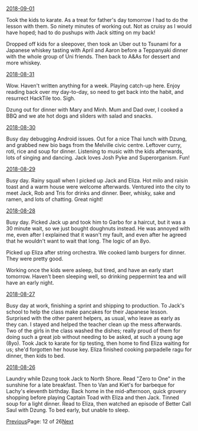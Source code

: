 [2018-09-01](/diary/2018/09/01.md)

Took the kids to karate. As a treat for father's day tomorrow I had to do the lesson with them. So ninety minutes of working out. Not as cruisy as I would have hoped; had to do pushups with Jack sitting on my back!

Dropped off kids for a sleepover, then took an Uber out to Tsunami for a Japanese whiskey tasting with April and Aaron before a Teppanyaki dinner with the whole group of Uni friends. Then back to A&As for dessert and more whiskey.

[2018-08-31](/diary/2018/08/31.md)

Wow. Haven't written anything for a week. Playing catch-up here. Enjoy reading back over my day-to-day, so need to get back into the habit, and resurrect HackTile too. Sigh.

Dzung out for dinner with Mary and Minh. Mum and Dad over, I cooked a BBQ and we ate hot dogs and sliders with salad and snacks.

[2018-08-30](/diary/2018/08/30.md)

Busy day debugging Android issues. Out for a nice Thai lunch with Dzung, and grabbed new bio bags from the Melville civic centre. Leftover curry, roti, rice and soup for dinner. Listening to music with the kids afterwards, lots of singing and dancing. Jack loves Josh Pyke and Superorganism. Fun!

[2018-08-29](/diary/2018/08/29.md)

Busy day. Rainy squall when I picked up Jack and Eliza. Hot milo and raisin toast and a warm house were welcome afterwards. Ventured into the city to meet Jack, Rob and Tris for drinks and dinner. Beer, whisky, sake and ramen, and lots of chatting. Great night!

[2018-08-28](/diary/2018/08/28.md)

Busy day. Picked Jack up and took him to Garbo for a haircut, but it was a 30 minute wait, so we just bought doughnuts instead. He was annoyed with me, even after I explained that it wasn't my fault, and even after he agreed that he wouldn't want to wait that long. The logic of an 8yo.

Picked up Eliza after string orchestra. We cooked lamb burgers for dinner. They were pretty good.

Working once the kids were asleep, but tired, and have an early start tomorrow. Haven't been sleeping well, so drinking peppermint tea and will have an early night.

[2018-08-27](/diary/2018/08/27.md)

Busy day at work, finishing a sprint and shipping to production. To Jack's school to help the class make pancakes for their Japanese lesson. Surprised with the other parent helpers, as usual, who leave as early as they can. I stayed and helped the teacher clean up the mess afterwards. Two of the girls in the class washed the dishes; really proud of them for doing such a great job without needing to be asked, at such a young age (8yo). Took Jack to karate for tip testing, then home to find Eliza waiting for us; she'd forgotten her house key. Eliza finished cooking parpadelle ragu for dinner, then kids to bed.

[2018-08-26](/diary/2018/08/26.md)

Laundry while Dzung took Jack to North Shore. Read "Zero to One" in the sunshine for a late breakfast. Then to Van and Kiet's for barbeque for Lachy's eleventh birthday. Back home in the mid-afternoon, quick grovery shopping before playing Captain Toad with Eliza and then Jack. Tinned soup for a light dinner. Read to Eliza, then watched an episode of Better Call Saul with Dzung. To bed early, but unable to sleep.

[Previous](/diary/page11)Page: 12 of 26[Next](/diary/page13)